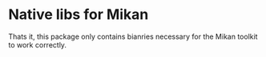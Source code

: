 # Native libs for Mikan
Thats it, this package only contains bianries necessary for the Mikan toolkit to work correctly.